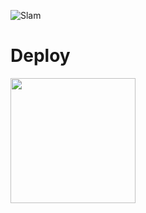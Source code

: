 ![Slam](https://telegra.ph/file/5b0ae1361fd50dad69e4a.jpg)

# Deploy
<p><a href="https://heroku.com/deploy"> <img src="https://img.shields.io/badge/Deploy%20To%20Heroku-blueviolet?style=for-the-badge&logo=heroku" width="200""/></a></p>

